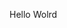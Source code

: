 Hello Wolrd














































































































































































































































































































































































































































































































































































































































































































































































































































































































































































































































































































































































































































































































































































































































































































































































































































































































































































































































































































































































































































































































































































































































































































































































































































































































































































































































































































































































































































































































































































































































































































































































































































































































































































































































































































































































































